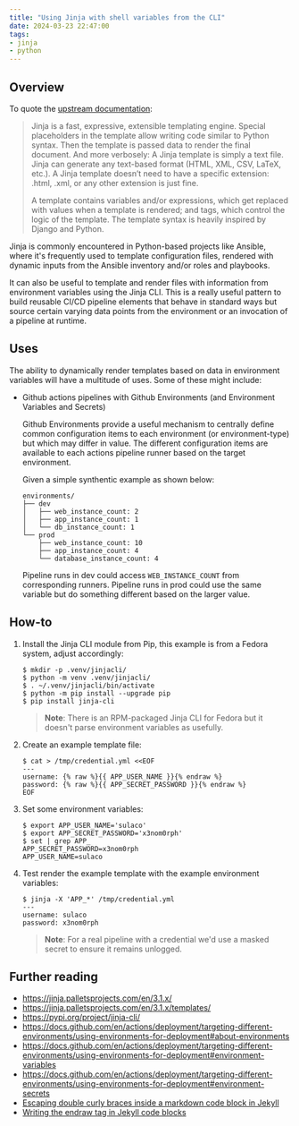```yaml
---
title: "Using Jinja with shell variables from the CLI"
date: 2024-03-23 22:47:00
tags:
- jinja
- python
---
```


## Overview
To quote the [upstream documentation](https://jinja.palletsprojects.com/en/3.1.x/):
> Jinja is a fast, expressive, extensible templating engine. Special placeholders in the template allow writing code similar to Python syntax. Then the template is passed data to render the final document.
And more verbosely:
> A Jinja template is simply a text file. Jinja can generate any text-based format (HTML, XML, CSV, LaTeX, etc.). A Jinja template doesn’t need to have a specific extension: .html, .xml, or any other extension is just fine.
>
>A template contains variables and/or expressions, which get replaced with values when a template is rendered; and tags, which control the logic of the template. The template syntax is heavily inspired by Django and Python.

Jinja is commonly encountered in Python-based projects like Ansible, where it's frequently used to template configuration files, rendered with dynamic inputs from the Ansible inventory and/or roles and playbooks.

It can also be useful to template and render files with information from environment variables using the Jinja CLI. This is a really useful pattern to build reusable CI/CD pipeline elements that behave in standard ways but source certain varying data points from the environment or an invocation of a pipeline at runtime.

## Uses
The ability to dynamically render templates based on data in environment variables will have a multitude of uses. Some of these might include:
- Github actions pipelines with Github Environments (and Environment Variables and Secrets)

    Github Environments provide a useful mechanism to centrally define common configuration items to each environment (or environment-type) but which may differ in value. The different configuration items are available to each actions pipeline runner based on the target environment.

    Given a simple synthentic example as shown below:

    ```
    environments/
    ├── dev
    │   ├── web_instance_count: 2
    │   ├── app_instance_count: 1
    │   └── db_instance_count: 1
    └── prod
        ├── web_instance_count: 10
        ├── app_instance_count: 4
        └── database_instance_count: 4
    ```

    Pipeline runs in dev could access `WEB_INSTANCE_COUNT` from corresponding runners. Pipeline runs in prod could use the same variable but do something different based on the larger value. 



## How-to
1. Install the Jinja CLI module from Pip, this example is from a Fedora system, adjust accordingly:

    ```
    $ mkdir -p .venv/jinjacli/
    $ python -m venv .venv/jinjacli/
    $ . ~/.venv/jinjacli/bin/activate
    $ python -m pip install --upgrade pip
    $ pip install jinja-cli
    ```

    > **Note**: There is an RPM-packaged Jinja CLI for Fedora but it doesn't parse environment variables as usefully.

2. Create an example template file:

    ```
    $ cat > /tmp/credential.yml <<EOF
    ---
    username: {% raw %}{{ APP_USER_NAME }}{% endraw %}
    password: {% raw %}{{ APP_SECRET_PASSWORD }}{% endraw %}
    EOF
    ```


3. Set some environment variables:

    ```
    $ export APP_USER_NAME='sulaco'
    $ export APP_SECRET_PASSWORD='x3nom0rph'
    $ set | grep APP_
    APP_SECRET_PASSWORD=x3nom0rph
    APP_USER_NAME=sulaco
    ```

4. Test render the example template with the example environment variables:

    ```
    $ jinja -X 'APP_*' /tmp/credential.yml 
    ---
    username: sulaco
    password: x3nom0rph
    ```

    > **Note**: For a real pipeline with a credential we'd use a masked secret to ensure it remains unlogged.

## Further reading
- https://jinja.palletsprojects.com/en/3.1.x/
- https://jinja.palletsprojects.com/en/3.1.x/templates/
- https://pypi.org/project/jinja-cli/
- https://docs.github.com/en/actions/deployment/targeting-different-environments/using-environments-for-deployment#about-environments
- https://docs.github.com/en/actions/deployment/targeting-different-environments/using-environments-for-deployment#environment-variables
- https://docs.github.com/en/actions/deployment/targeting-different-environments/using-environments-for-deployment#environment-secrets
- [Escaping double curly braces inside a markdown code block in Jekyll](https://stackoverflow.com/questions/24102498/escaping-double-curly-braces-inside-a-markdown-code-block-in-jekyll)
- [Writing the endraw tag in Jekyll code blocks](https://blog.slaks.net/2013-06-10/jekyll-endraw-in-code/)
